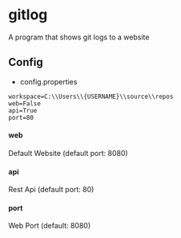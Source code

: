 # gitlog
A program that shows git logs to a website

## Config
* config.properties
```
workspace=C:\\Users\\{USERNAME}\\source\\repos
web=False
api=True
port=80
```
#### web
Default Website (default port: 8080)

#### api
Rest Api (default port: 80)

#### port
Web Port (default: 8080)